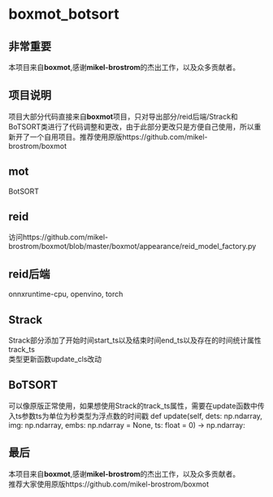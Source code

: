 # boxmot_botsort
## 非常重要
本项目来自**boxmot**,感谢**mikel-brostrom**的杰出工作，以及众多贡献者。  
## 项目说明
项目大部分代码直接来自**boxmot**项目，只对导出部分/reid后端/Strack和BoTSORT类进行了代码调整和更改，由于此部分更改只是方便自己使用，所以重新开了一个自用项目。推荐使用原版https://github.com/mikel-brostrom/boxmot  
## mot
BotSORT
## reid
访问https://github.com/mikel-brostrom/boxmot/blob/master/boxmot/appearance/reid_model_factory.py
## reid后端
onnxruntime-cpu, openvino, torch
## Strack
Strack部分添加了开始时间start_ts以及结束时间end_ts以及存在的时间统计属性track_ts  
类型更新函数update_cls改动  
## BoTSORT
可以像原版正常使用，如果想使用Strack的track_ts属性，需要在update函数中传入ts参数ts为单位为秒类型为浮点数的时间戳
def update(self, dets: np.ndarray, img: np.ndarray, embs: np.ndarray = None, ts: float = 0) -> np.ndarray:

## 最后
本项目来自**boxmot**,感谢**mikel-brostrom**的杰出工作，以及众多贡献者。  
推荐大家使用原版https://github.com/mikel-brostrom/boxmot  
